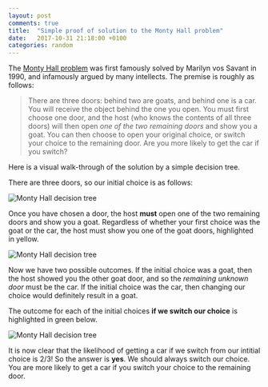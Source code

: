 ```yaml
---
layout: post
comments: true
title:  "Simple proof of solution to the Monty Hall problem"
date:   2017-10-31 21:18:00 +0100
categories: random
---
```


The [Monty Hall problem](https://en.wikipedia.org/wiki/Monty_Hall_problem) was first famously solved by Marilyn vos Savant in 1990, and infamously argued by many intellects. The premise is roughly as follows:

> There are three doors: behind two are goats, and behind one is a car. You will receive the object behind the one you open. You must first choose one door, and the host (who knows the contents of all three doors) will then open *one of the two remaining doors* and show you a goat. You can then choose to open your original choice, or switch your choice to the remaining door. Are you more likely to get the car if you switch?

<!--excerpt-->

Here is a visual walk-through of the solution by a simple decision tree. 

There are three doors, so our initial choice is as follows:

![Monty Hall decision tree]({{site.baseurl}}/assets/post-images/2017-10-31-a.png "Monty Hall decision tree")

Once you have chosen a door, the host **must** open one of the two remaining doors and show you a goat. Regardless of whether your first choice was the goat or the car, the host must show you one of the goat doors, highlighted in yellow.

![Monty Hall decision tree]({{site.baseurl}}/assets/post-images/2017-10-31-b.png "Monty Hall decision tree")

Now we have two possible outcomes. If the initial choice was a goat, then the host showed you the other goat door, and so the *remaining unknown door* must be the car. If the initial choice was the car, then changing our choice would definitely result in a goat.

The outcome for each of the initial choices **if we switch our choice** is highlighted in green below.

![Monty Hall decision tree]({{site.baseurl}}/assets/post-images/2017-10-31-c.png "Monty Hall decision tree")

It is now clear that the likelihood of getting a car if we switch from our intitial choice is 2/3! So the answer is **yes**. We should always switch our choice. You are more likely to get a car if you switch your choice to the remaining door. 

